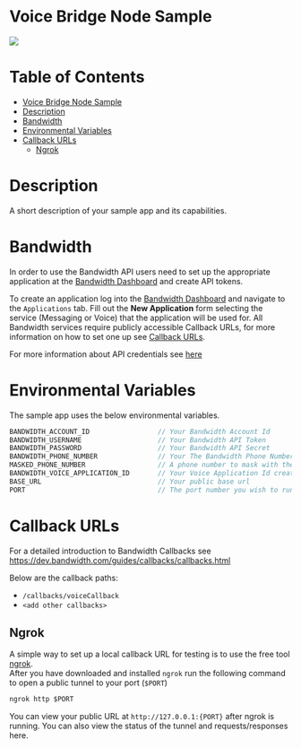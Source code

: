 # Voice Bridge Node Sample
<a href="http://dev.bandwidth.com"><img src="https://s3.amazonaws.com/bwdemos/BW-VMP.png"/></a>
</div>

 # Table of Contents

<!-- TOC -->

- [Voice Bridge Node Sample](#voice-bridge-node-sample)
- [Description](#description)
- [Bandwidth](#bandwidth)
- [Environmental Variables](#environmental-variables)
- [Callback URLs](#callback-urls)
    - [Ngrok](#ngrok)

<!-- /TOC -->

# Description
A short description of your sample app and its capabilities. 

# Bandwidth

In order to use the Bandwidth API users need to set up the appropriate application at the [Bandwidth Dashboard](https://dashboard.bandwidth.com/) and create API tokens.

To create an application log into the [Bandwidth Dashboard](https://dashboard.bandwidth.com/) and navigate to the `Applications` tab.  Fill out the **New Application** form selecting the service (Messaging or Voice) that the application will be used for.  All Bandwidth services require publicly accessible Callback URLs, for more information on how to set one up see [Callback URLs](#callback-urls).

For more information about API credentials see [here](https://dev.bandwidth.com/guides/accountCredentials.html#top)

# Environmental Variables
The sample app uses the below environmental variables.
```java
BANDWIDTH_ACCOUNT_ID                 // Your Bandwidth Account Id
BANDWIDTH_USERNAME                   // Your Bandwidth API Token
BANDWIDTH_PASSWORD                   // Your Bandwidth API Secret
BANDWIDTH_PHONE_NUMBER               // Your The Bandwidth Phone Number
MASKED_PHONE_NUMBER                  // A phone number to mask with the BANDWIDTH_PHONE_NUMBER
BANDWIDTH_VOICE_APPLICATION_ID       // Your Voice Application Id created in the dashboard
BASE_URL                             // Your public base url
PORT                                 // The port number you wish to run the sample on
```

# Callback URLs

For a detailed introduction to Bandwidth Callbacks see https://dev.bandwidth.com/guides/callbacks/callbacks.html

Below are the callback paths:
* `/callbacks/voiceCallback`
* `<add other callbacks>`

## Ngrok

A simple way to set up a local callback URL for testing is to use the free tool [ngrok](https://ngrok.com/).  
After you have downloaded and installed `ngrok` run the following command to open a public tunnel to your port (`$PORT`)
```cmd
ngrok http $PORT
```
You can view your public URL at `http://127.0.0.1:{PORT}` after ngrok is running.  You can also view the status of the tunnel and requests/responses here.
